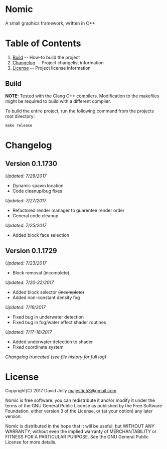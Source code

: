 Nomic
=====

A small graphics framework, written in C++

Table of Contents
=================

1. [Build](https://github.com/majestic53/nomic-alpha#build) -- How-to build the project
2. [Changelog](https://github.com/majestic53/nomic-alpha#changelog) -- Project changelist information
3. [License](https://github.com/majestic53/nomic-alpha#license) -- Project license information

Build
-----

__NOTE__: Tested with the Clang C++ compilers. Modification to the makefiles might be required to build with a different compiler.

To build the entire project, run the following command from the projects root directory:

```
make release
```

Changelog
=========

Version 0.1.1730
----------------
*Updated: 7/29/2017*

* Dynamic spawn location
* Code cleanup/bug fixes

*Updated: 7/27/2017*

* Refactored render manager to guarentee render order
* General code cleanup

*Updated: 7/25/2017*

* Added block face selection

Version 0.1.1729
----------------
*Updated: 7/23/2017*

* Block removal (incomplete)

*Updated: 7/20-22/2017*

* Added block selector <s>(incomplete)</s>
* Added non-constant density fog

*Updated: 7/19/2017*

* Fixed bug in underwater detection
* Fixed bug in fog/water effect shader routines

*Updated: 7/17-18/2017*

* Added underwater detection to shader
* Fixed coordinate system

*Changelog truncated (see file history for full log)*

License
=======

Copyright(C) 2017 David Jolly <majestic53@gmail.com>

Nomic is free software: you can redistribute it and/or modify
it under the terms of the GNU General Public License as published by
the Free Software Foundation, either version 3 of the License, or
(at your option) any later version.

Nomic is distributed in the hope that it will be useful,
but WITHOUT ANY WARRANTY; without even the implied warranty of
MERCHANTABILITY or FITNESS FOR A PARTICULAR PURPOSE.  See the
GNU General Public License for more details.
